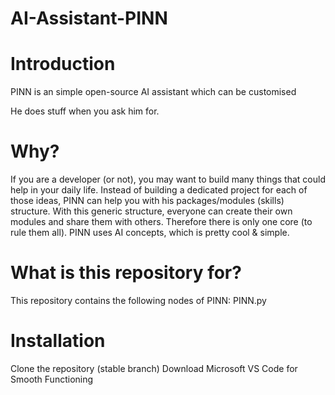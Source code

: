 # AI-Assistant-PINN

# Introduction
PINN is an simple open-source AI assistant which can be customised 

He does stuff when you ask him for. 

# Why?
If you are a developer (or not), you may want to build many things that could help in your daily life. Instead of building a dedicated project for each of those ideas, PINN can help you with his packages/modules (skills) structure.
With this generic structure, everyone can create their own modules and share them with others. Therefore there is only one core (to rule them all).
PINN uses AI concepts, which is pretty cool & simple.

# What is this repository for?
This repository contains the following nodes of PINN:
PINN.py

# Installation
Clone the repository (stable branch)
Download Microsoft VS Code for Smooth Functioning
